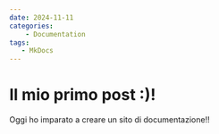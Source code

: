 ```yaml
---
date: 2024-11-11
categories:
    - Documentation
tags:
   - MkDocs
---
```


# Il mio primo post :)!

Oggi ho imparato a creare un sito di documentazione!!
